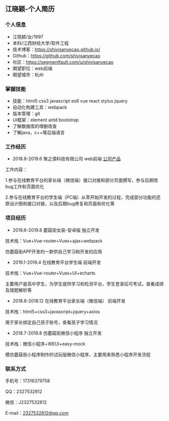 ## 江晓颖-个人简历

### 个人信息

* 江晓颖/女/1997
* 本科/江西财经大学/软件工程
* 技术博客：https://shiyisanyecao.github.io/
* Github：https://github.com/shiyisanyecao
* 社区：https://segmentfault.com/u/shiyisanyecao
* 期望职位：web前端
* 期望城市：杭州

### 掌握技能

* 技能：html5 css3 javascript es6 vue react stylus jquery
* 自动化构建工具：webpack
* 版本管理：git
* UI框架：element antd bootstrap
* 了解数据库的增删改查
* 了解java，c++等后端语言

### 工作经历

* 2018.8-2019.6 聚之源科技有限公司 web前端 [公司产品](http://www.kaodaowang.com/kaoJinList)

工作内容：

1.参与在线教育平台的家长端（微信端）接口对接和部分页面撰写，参与后期改bug工作和页面优化

2.参与在线教育平台的学生端（PC端）从零开始开发的过程，完成部分功能的还原设计图和接口对接，以及后期bug修复和页面和优化等

### 项目经历

* 2019.6-2019.8    蘑菇街女装-安卓版    独立开发

技术栈：Vue+Vue-router+Vuex+ajax+webpack

仿蘑菇街APP开发的一款供自己学习和开发的应用

* 2019.1-2019.4    在线教育平台学生端    前端开发

技术栈：Vue+Vue-router+Vuex+UI+echarts

主要用户是高中学生，为学生提供学习和检测平台，学生登录后可考试，查看成绩及错题解析等

* 2018.8-2018.12    在线教育平台家长端（微信端）    前端开发

技术栈：html5+css3+javascript+jquery+axios

用于家长绑定自己孩子账号，查看孩子学习情况

* 2018.7-2018.8    仿蘑菇街微信小程序    独立开发

技术栈：微信小程序+WEUI+easy-mock

模仿蘑菇街小程序制作的试玩版微信小程序，主要用来熟悉小程序开发流程

### 联系方式

手机号：17316379758

QQ：2327532812

微信：J2327532812

E-mail：2327532812@qq.com
